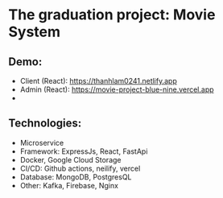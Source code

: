 # The graduation project: Movie System

## Demo:
- Client (React): https://thanhlam0241.netlify.app
- Admin (React): https://movie-project-blue-nine.vercel.app
- 
## Technologies:
- Microservice
- Framework: ExpressJs, React, FastApi
- Docker, Google Cloud Storage
- CI/CD: Github actions, neilify, vercel
- Database: MongoDB, PostgresQL
- Other: Kafka, Firebase, Nginx
